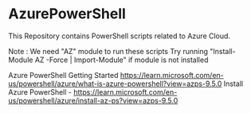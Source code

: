 # AzurePowerShell
This Repository contains PowerShell scripts related to Azure Cloud.

Note : We need "AZ" module to run these scripts
      Try running "Install-Module AZ -Force | Import-Module" if module is not installed


Azure PowerShell Getting Started https://learn.microsoft.com/en-us/powershell/azure/what-is-azure-powershell?view=azps-9.5.0
Install Azure PowerShell - https://learn.microsoft.com/en-us/powershell/azure/install-az-ps?view=azps-9.5.0
